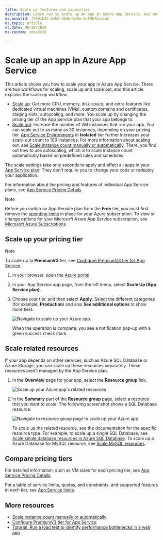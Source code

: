 ```yaml
---
title: Scale up features and capacities
description: Learn how to scale up an app in Azure App Service. Get more CPU, memory, disk space, and extra features.
ms.assetid: f7091b25-b2b6-48da-8d4a-dcf9b7baccab
ms.topic: article
ms.date: 08/19/2019
ms.custom: seodec18

---
```

# Scale up an app in Azure App Service

This article shows you how to scale your app in Azure App Service. There are two workflows for scaling, scale up and scale out, and this article explains the scale up workflow.

* [Scale up](https://en.wikipedia.org/wiki/Scalability#Horizontal_and_vertical_scaling): Get more CPU, memory, disk space, and extra features
  like dedicated virtual machines (VMs), custom domains and certificates, staging slots, autoscaling, and more. You scale up by changing the pricing tier of the
  App Service plan that your app belongs to.
* [Scale out](https://en.wikipedia.org/wiki/Scalability#Horizontal_and_vertical_scaling): Increase the number of VM instances that run your app.
  You can scale out to as many as 30 instances, depending on your pricing tier. [App Service Environments](environment/intro.md)
  in **Isolated** tier further increases your scale-out count to 100 instances. For more information about scaling out, see
  [Scale instance count manually or automatically](../azure-monitor/autoscale/autoscale-get-started.md). There, you find out how
  to use autoscaling, which is to scale instance count automatically based on predefined rules and schedules.

The scale settings take only seconds to apply and affect all apps in your [App Service plan](../app-service/overview-hosting-plans.md).
They don't require you to change your code or redeploy your application.

For information about the pricing and features of individual App Service plans, see [App Service Pricing Details](https://azure.microsoft.com/pricing/details/web-sites/).  

> [!NOTE]
> Before you switch an App Service plan from the **Free** tier, you must first remove the [spending limits](https://azure.microsoft.com/pricing/spending-limits/) in place for your Azure subscription. To view or change options for your Microsoft Azure App Service subscription, see [Microsoft Azure Subscriptions][azuresubscriptions].
> 
> 

<a name="scalingsharedorbasic"></a>
<a name="scalingstandard"></a>

## Scale up your pricing tier

> [!NOTE]
> To scale up to **PremiumV3** tier, see [Configure PremiumV3 tier for App Service](app-service-configure-premium-tier.md).
>

1. In your browser, open the [Azure portal][portal].

1. In your App Service app page, from the left menu, select **Scale Up (App Service plan)**.
   
3. Choose your tier, and then select **Apply**. Select the different categories (for example, **Production**) and also **See additional options** to show more tiers.
   
    ![Navigate to scale up your Azure app.][ChooseWHP]

    When the operation is complete, you see a notification pop-up with a green success check mark.

<a name="ScalingSQLServer"></a>

## Scale related resources
If your app depends on other services, such as Azure SQL Database or Azure Storage, you can scale up these resources separately. These resources aren't managed by the App Service plan.

1. In the **Overview** page for your app, select the **Resource group** link.
   
    ![Scale up your Azure app's related resources](./media/web-sites-scale/RGEssentialsLink.png)

2. In the **Summary** part of the **Resource group** page, select a resource that you want to scale. The following screenshot
   shows a SQL Database resource.
   
    ![Navigate to resource group page to scale up your Azure app](./media/web-sites-scale/ResourceGroup.png)

    To scale up the related resource, see the documentation for the specific resource type. For example, to scale up a single SQL Database, see [Scale single database resources in Azure SQL Database](/azure/azure-sql/database/single-database-scale). To scale up a Azure Database for MySQL resource, see [Scale MySQL resources](../mysql/concepts-pricing-tiers.md#scale-resources).

<a name="OtherFeatures"></a>
<a name="devfeatures"></a>

## Compare pricing tiers

For detailed information, such as VM sizes for each pricing tier, see [App Service Pricing Details](https://azure.microsoft.com/pricing/details/app-service).

For a table of service limits, quotas, and constraints, and supported features in each tier, see [App Service limits](../azure-resource-manager/management/azure-subscription-service-limits.md#app-service-limits).

<a name="Next Steps"></a>

## More resources

* [Scale instance count manually or automatically](../azure-monitor/autoscale/autoscale-get-started.md)
* [Configure PremiumV3 tier for App Service](app-service-configure-premium-tier.md)
* [Tutorial: Run a load test to identify performance bottlenecks in a web app](../load-testing/tutorial-identify-bottlenecks-azure-portal.md)
<!-- LINKS -->
[vmsizes]:https://azure.microsoft.com/pricing/details/app-service/
[SQLaccountsbilling]:https://go.microsoft.com/fwlink/?LinkId=234930
[azuresubscriptions]:https://account.windowsazure.com/subscriptions
[portal]: https://portal.azure.com/

<!-- IMAGES -->
[ChooseWHP]: ./media/web-sites-scale/scale1ChooseWHP.png
[ResourceGroup]: ./media/web-sites-scale/scale10ResourceGroup.png
[ScaleDatabase]: ./media/web-sites-scale/scale11SQLScale.png
[GeoReplication]: ./media/web-sites-scale/scale12SQLGeoReplication.png